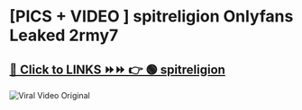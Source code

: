 
 # [PICS + VIDEO ] spitreligion Onlyfans Leaked 2rmy7

## <h2><a href="https://clipsfans.com/spitreligion&ref=git">🔗 Click to LINKS ⏩⏩ 👉 🟢 spitreligion </a></h2>

<a href="https://clipsfans.com/spitreligion&ref=git" rel="nofollow" data-target="animated-image.originalLink"><img src="https://i.ibb.co.com/xMMVF88/686577567.gif" alt="Viral Video Original" style="max-width: 100%; display: inline-block;" data-target="animated-image.originalImage"></a>

